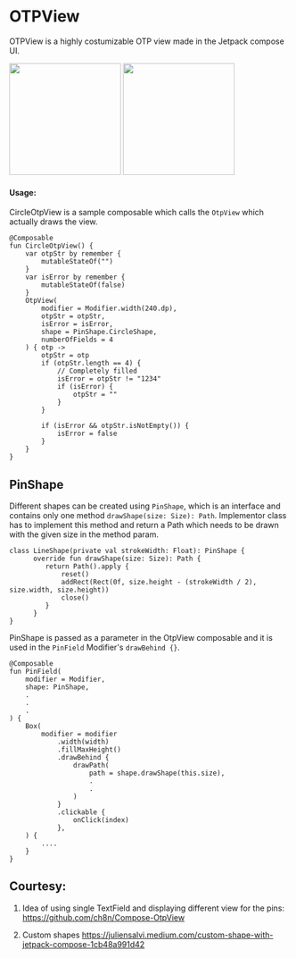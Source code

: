 # OTPView
OTPView is a highly costumizable OTP view made in the Jetpack compose UI. 

<img src=https://user-images.githubusercontent.com/31345204/179820889-fa3264fe-8a40-44aa-bea0-34c953ef1f10.png width=200>   <img src=https://user-images.githubusercontent.com/31345204/179821505-ae97e4a7-8369-49ea-b2f1-db59ae79150e.png width=200> 

#### Usage:
CircleOtpView is a sample composable which calls the ```OtpView``` which actually draws the view.

```
@Composable
fun CircleOtpView() {
    var otpStr by remember {
        mutableStateOf("")
    }
    var isError by remember {
        mutableStateOf(false)
    }
    OtpView(
        modifier = Modifier.width(240.dp),
        otpStr = otpStr,
        isError = isError,
        shape = PinShape.CircleShape,
        numberOfFields = 4
    ) { otp ->
        otpStr = otp
        if (otpStr.length == 4) {
            // Completely filled
            isError = otpStr != "1234"
            if (isError) {
                otpStr = ""
            }
        }

        if (isError && otpStr.isNotEmpty()) {
            isError = false
        }
    }
}
```
## PinShape

Different shapes can be created using ```PinShape```, which is an interface and contains only one method ```drawShape(size: Size): Path```. Implementor class has to implement this method and return a Path which needs to be drawn with the given size in the method param.

```
class LineShape(private val strokeWidth: Float): PinShape {
      override fun drawShape(size: Size): Path {
         return Path().apply {
             reset()
             addRect(Rect(0f, size.height - (strokeWidth / 2), size.width, size.height))
             close()
         }
      }
}
```

PinShape is passed as a parameter in the OtpView composable and it is used in the ```PinField``` Modifier's ```drawBehind {}```.

```
@Composable
fun PinField(
    modifier = Modifier,
    shape: PinShape,
    .
    .
    .
) {
    Box(
        modifier = modifier
            .width(width)
            .fillMaxHeight()
            .drawBehind {
                drawPath(
                    path = shape.drawShape(this.size),
                    .
                    .
                )
            }
            .clickable {
                onClick(index)
            },
    ) {
        ....
    }
}
```

## Courtesy:

1. Idea of using single TextField and displaying different view for the pins:
https://github.com/ch8n/Compose-OtpView

2. Custom shapes 
https://juliensalvi.medium.com/custom-shape-with-jetpack-compose-1cb48a991d42




